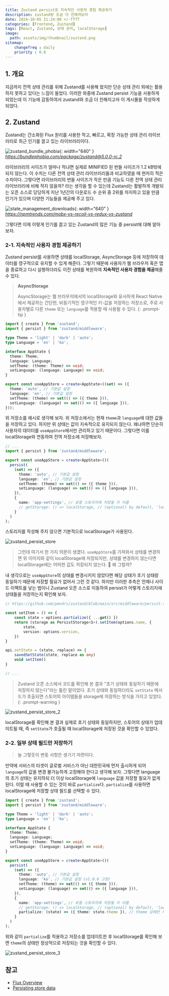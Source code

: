 ```yaml
---
title: Zustand persist로 지속적인 사용자 경험 제공하기
description: zustand랑 조금 더 친해져보자
date: 2024-10-05 21:24:00 +/-TTTT
categories: [Frontend, Zustand]
tags: [React, Zustand, 상태 관리, localStorage]
image:
  path: assets/img/thumbnail/zustand.png
sitemap: 
    changefreq : daily
    priority : 0.8
---
```


## 1. 개요

지금까지 전역 상태 관리를 위해 Zustand를 사용해 왔지만 단순 상태 관리 외에는 활용하지 못하고 있다는 느낌이 들었다. 이러한 와중에 Zustand persist 기능을 사용하게 되었는데 이 기능에 감동하여서 zustand와 조금 더 친해지고자 이 게시물을 작성하게 되었다.

## 2. Zustand

Zustand는 간소화된 Flux 원리를 사용한 작고, 빠르고, 확장 가능한 상태 관리 라이브러리로 최근 인기를 끌고 있는 라이브러리이다.

![zustand_bundle_phobia](assets/img/writing/5/zustand_bundle_phobia.png){: width="640" }
_https://bundlephobia.com/package/zustand@5.0.0-rc.2_

라이브러리의 사이즈가 얼마나 작냐면 실제로 MINIFIED 된 번들 사이즈가 1.2 kB밖에 되지 않는다. 이 수치는 다른 전역 상태 관리 라이브러리들과 비교하였을 때 현저히 적은 수치이다. 그렇다면 라이브러리의 번들 사이즈가 작은 만큼 기능도 다른 전역 상태 관리 라이브러리에 비해 적지 않을까? 라는 생각을 할 수 있는데 Zustand는 활발하게 개발되는 오픈 소스로 당당하게 지난 1년간의 다운로드 수 순위 중 2위를 차지하고 있을 만큼 인기가 있으며 다양한 기능들을 제공해 주고 있다.

![state_management_downloads](assets/img/writing/5/state_management_downloads.png){: width="640" }
_https://npmtrends.com/mobx-vs-recoil-vs-redux-vs-zustand_

그렇다면 이제 이렇게 인기를 끌고 있는 Zustand의 많은 기능 중 persist에 대해 알아보자.

### 2-1. 지속적인 사용자 경험 제공하기

Zustand persist를 사용하면 상태를 localStorage, AsyncStorage 등에 저장하여 데이터를 영구적으로 유지할 수 있게 해준다. 그렇기 때문에 사용자가 웹 브라우저 혹은 앱을 종료하고 다시 실행하더라도 이전 상태를 복원하여 **지속적인 사용자 경험을 제공**해줄 수 있다.

> **AsyncStorage**
> 
> AsyncStorage는 웹 브라우저에서의 localStorage와 유사하게 React Native에서 제공하는 간단한, 비동기적인 영구적인 키-값을 저장하는 저장소로, 주로 사용자별로 다른 `theme` 또는 `language`를 적용할 때 사용될 수 있다.
{: .prompt-tip }

```typescript
import { create } from 'zustand';
import { persist } from 'zustand/middleware';

type Theme = 'light' | 'dark' | 'auto';
type Language = 'en' | 'ko';

interface AppState {
  theme: Theme;
  language: Language;
  setTheme: (theme: Theme) => void;
  setLanguage: (language: Language) => void;
}

export const useAppStore = create<AppState>((set) => ({
  theme: 'auto', // 기본값 설정
  language: 'en', // 기본값 설정
  setTheme: (theme) => set(() => ({ theme })),
  setLanguage: (language) => set(() => ({ language })),
}));
```

위 저장소를 예시로 생각해 보자. 위 저장소에서는 현재 `theme`과 `language`에 대한 값들을 저장하고 있다. 하지만 위 상태는 값이 지속적으로 유지되지 않는다. 왜냐하면 단순히 사용자의 데이터를 `useAppStore`에서만 관리하고 있기 때문이다. 그렇다면 이를 localStorage와 연동하여 전역 저장소에 저장해보자.

```typescript
// ...
import { persist } from 'zustand/middleware';

export const useAppStore = create<AppState>()(
  persist(
    (set) => ({
      theme: 'auto', // 기본값 설정
      language: 'en', // 기본값 설정
      setTheme: (theme) => set(() => ({ theme })),
      setLanguage: (language) => set(() => ({ language })),
    }),
    {
      name: 'app-settings', // 로컬 스토리지에 저장될 키 이름
      // getStorage: () => localStorage, // (optional) by default, 'localStorage' is used
    }
  )
);
```

스토리지를 작성해 주지 않으면 기본적으로 localStorage가 사용된다.

![zustand_persist_store](assets/img/writing/5/zustand_persist_store.png)

> 그런데 여기서 한 가지 의문이 생겼다. `useAppStore`를 가져와서 상태를 변경하면 위 이미지와 같이 localStorage에 저장되지만, 상태를 변경하지 않는다면 localStorage에는 어떠한 값도 저장되지 않는다. 🧐 왜 그럴까? 

내 생각으로는 `useAppStore`의 상태를 변경시키지 않았다면 해당 상태가 초기 상태랑 동일하기 때문에 저장할 필요가 없어서 그런 것 같다. 하지만 이러한 추측은 언제나 사이드 이펙트를 낳는 법이니 Zustand 오픈 소스로 이동하여 persist가 어떻게 스토리지에 상태들을 저장하는지 확인해 보자.

```typescript
// https://github.com/pmndrs/zustand/blob/main/src/middleware/persist.ts

const setItem = () => {
    const state = options.partialize({ ...get() })
    return (storage as PersistStorage<S>).setItem(options.name, {
        state,
        version: options.version,
    })
}

api.setState = (state, replace) => {
    savedSetState(state, replace as any)
    void setItem()
}

// ...
```

> Zustand 오픈 소스에서 코드를 확인해 본 결과 "초기 상태와 동일하기 때문에 저장하지 않는다"라는 틀린 말이었다. 초기 상태와 동일하더라도 `setState` 메서드가 호출되면 스토어의 아이템들을 storage에 저장하는 방식을 가지고 있었다.
{: .prompt-warning }

![zustand_persist_store_2](assets/img/writing/5/zustand_persist_store_2.png)

localStorage를 확인해 본 결과 실제로 초기 상태와 동일하지만, 스토어의 상태가 업데이트될 때, 즉 `setState`가 호출될 때 localStorage에 저장된 것을 확인할 수 있었다.

### 2-2. 일부 상태 필드만 저장하기

> 늘 그렇듯이 변동 사항은 생기기 마련이다.

만약에 서비스의 타겟이 글로벌 서비스가 아닌 대한민국에 먼저 출시하게 되어 `language`의 값을 변경 불가능하게 고정해야 한다고 생각해 보자. 그렇다면 language의 초기 상태는 유지하되 더 이상 localStorage에 `language` 값을 저장할 필요가 없게 된다. 이럴 때 사용할 수 있는 것이 바로 `partialize`다. `partialize`를 사용하면 localStorage에 저장할 상태 필드를 선택할 수 있다.

```typescript
import { create } from 'zustand';
import { persist } from 'zustand/middleware';

type Theme = 'light' | 'dark' | 'auto';
type Language = 'en' | 'ko';

interface AppState {
  theme: Theme;
  language: Language;
  setTheme: (theme: Theme) => void;
  setLanguage: (language: Language) => void;
}

export const useAppStore = create<AppState>()(
  persist(
    (set) => ({
      theme: 'auto', // 기본값 설정
      language: 'ko', // 기본값 설정 (v1.0.0 고정)
      setTheme: (theme) => set(() => ({ theme })),
      setLanguage: (language) => set(() => ({ language })),
    }),
    {
      name: 'app-settings', // 로컬 스토리지에 저장될 키 이름
      // getStorage: () => localStorage, // (optional) by default, 'localStorage' is used
      partialize: (state) => ({ theme: state.theme }), // theme 상태만 저장
    }
  )
);
```

위와 같이 `partialize`를 적용하고 저장소를 업데이트한 후 localStorage를 확인해 보면 `theme`의 상태만 정상적으로 저장되는 것을 확인할 수 있다.

![zustand_persist_store_3](assets/img/writing/5/zustand_persist_store_3.png)

## 참고

- [Flux Overview](https://haruair.github.io/flux/docs/overview.html)
- [Persisting store data](https://zustand.docs.pmnd.rs/integrations/persisting-store-data)